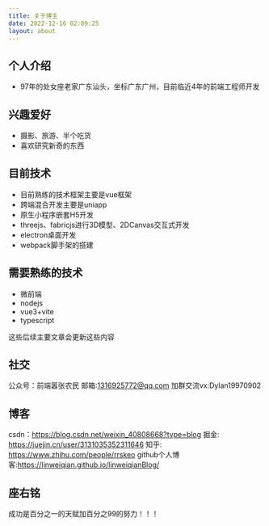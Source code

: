 ```yaml
---
title: 关于博主
date: 2022-12-16 02:09:25
layout: about
---
```


## 个人介绍

- 97年的处女座老家广东汕头，坐标广东广州，目前临近4年的前端工程师开发

## 兴趣爱好

- 摄影、旅游、半个吃货
- 喜欢研究新奇的东西

## 目前技术

- 目前熟练的技术框架主要是vue框架
- 跨端混合开发主要是uniapp
- 原生小程序嵌套H5开发
- threejs、fabricjs进行3D模型、2DCanvas交互式开发
- electron桌面开发
- webpack脚手架的搭建

## 需要熟练的技术

- 微前端
- nodejs
- vue3+vite
- typescript

这些后续主要文章会更新这些内容

## 社交
公众号：前端嚣张农民
邮箱:1316925772@qq.com
加群交流vx:Dylan19970902

## 博客

csdn：https://blog.csdn.net/weixin_40808668?type=blog
掘金: https://juejin.cn/user/3131035352311646
知乎: https://www.zhihu.com/people/rrskeo
github个人博客:https://linweiqian.github.io/linweiqianBlog/

## 座右铭

成功是百分之一的天赋加百分之99的努力！！！